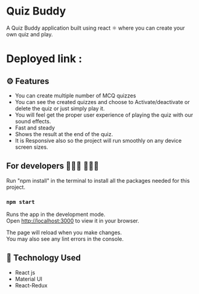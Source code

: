 # Quiz Buddy
A Quiz Buddy application built using react ⚛️ where you can create your own quiz and play.

# Deployed link :

## ⚙️ Features
* You can create multiple number of MCQ quizzes
* You can see the created quizzes and choose to Activate/deactivate or delete the quiz or just simply play it.
* You will feel get the proper user experience of playing the quiz with our sound effects.
* Fast and steady
* Shows the result at the end of the quiz.
* It is Responsive also so the project will run smoothly on any device screen sizes.

## For developers 👩🏼‍💻 🧑🏼‍💻

Run "npm install" in the terminal to install all the packages needed for this project.

### `npm start`

Runs the app in the development mode.\
Open [http://localhost:3000](http://localhost:3000) to view it in your browser.

The page will reload when you make changes.\
You may also see any lint errors in the console.

## 🚀 Technology Used

* React js
* Material UI
* React-Redux
